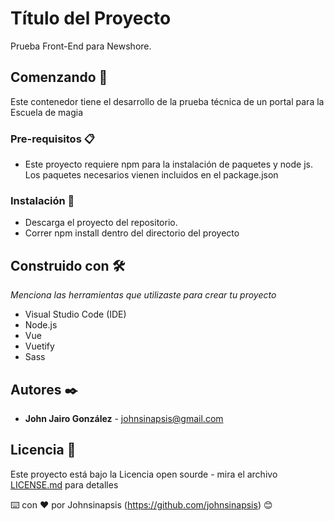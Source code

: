# Título del Proyecto

Prueba Front-End para  Newshore.

## Comenzando 🚀

Este contenedor tiene el desarrollo de la prueba técnica de un portal para la Escuela de magia



### Pre-requisitos 📋

* Este proyecto requiere npm para la instalación de paquetes y node js. Los paquetes necesarios vienen incluidos en el package.json



### Instalación 🔧

* Descarga el proyecto del repositorio.
* Correr npm install dentro del directorio del proyecto






## Construido con 🛠️

_Menciona las herramientas que utilizaste para crear tu proyecto_

* Visual Studio Code (IDE)
* Node.js
* Vue
* Vuetify
* Sass


## Autores ✒️


* **John Jairo González** - johnsinapsis@gmail.com




## Licencia 📄

Este proyecto está bajo la Licencia open sourde - mira el archivo [LICENSE.md](LICENSE.md) para detalles

⌨️ con ❤️ por Johnsinapsis (https://github.com/johnsinapsis) 😊
